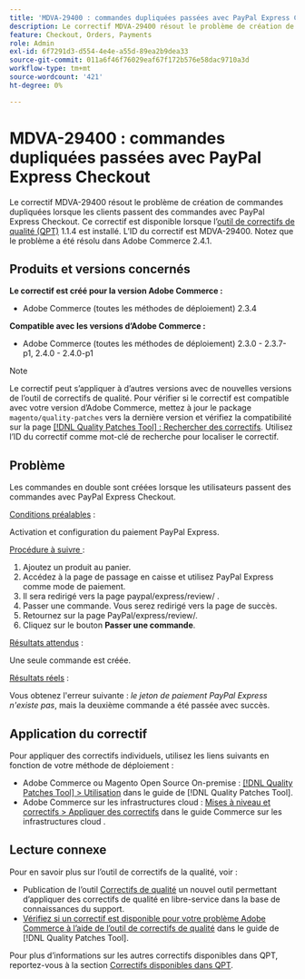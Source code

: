 ```yaml
---
title: 'MDVA-29400 : commandes dupliquées passées avec PayPal Express Checkout'
description: Le correctif MDVA-29400 résout le problème de création de commandes dupliquées lorsque les clients passent des commandes avec PayPal Express Checkout. Ce correctif est disponible lorsque l’outil [Outil de correctifs de la qualité (QPT)](https://experienceleague.adobe.com/fr/docs/commerce-operations/tools/quality-patches-tool/quality-patches-tool-to-self-serve-quality-patches) 1.1.4 est installé. L’ID du correctif est MDVA-29400. Notez que le problème a été résolu dans Adobe Commerce 2.4.1.
feature: Checkout, Orders, Payments
role: Admin
exl-id: 6f7291d3-d554-4e4e-a55d-89ea2b9dea33
source-git-commit: 011a6f46f76029eaf67f172b576e58dac9710a3d
workflow-type: tm+mt
source-wordcount: '421'
ht-degree: 0%

---
```


# MDVA-29400 : commandes dupliquées passées avec PayPal Express Checkout

Le correctif MDVA-29400 résout le problème de création de commandes dupliquées lorsque les clients passent des commandes avec PayPal Express Checkout. Ce correctif est disponible lorsque l’[outil de correctifs de qualité (QPT)](https://experienceleague.adobe.com/fr/docs/commerce-operations/tools/quality-patches-tool/quality-patches-tool-to-self-serve-quality-patches) 1.1.4 est installé. L’ID du correctif est MDVA-29400. Notez que le problème a été résolu dans Adobe Commerce 2.4.1.

## Produits et versions concernés

**Le correctif est créé pour la version Adobe Commerce :**

* Adobe Commerce (toutes les méthodes de déploiement) 2.3.4

**Compatible avec les versions d’Adobe Commerce :**

* Adobe Commerce (toutes les méthodes de déploiement) 2.3.0 - 2.3.7-p1, 2.4.0 - 2.4.0-p1

>[!NOTE]
>
>Le correctif peut s’appliquer à d’autres versions avec de nouvelles versions de l’outil de correctifs de qualité. Pour vérifier si le correctif est compatible avec votre version d’Adobe Commerce, mettez à jour le package `magento/quality-patches` vers la dernière version et vérifiez la compatibilité sur la page [[!DNL Quality Patches Tool] : Rechercher des correctifs](https://experienceleague.adobe.com/fr/docs/commerce-operations/tools/quality-patches-tool/quality-patches-tool-to-self-serve-quality-patches). Utilisez l’ID du correctif comme mot-clé de recherche pour localiser le correctif.

## Problème

Les commandes en double sont créées lorsque les utilisateurs passent des commandes avec PayPal Express Checkout.

<u>Conditions préalables</u> :

Activation et configuration du paiement PayPal Express.

<u>Procédure à suivre </u> :

1. Ajoutez un produit au panier.
1. Accédez à la page de passage en caisse et utilisez PayPal Express comme mode de paiement.
1. Il sera redirigé vers la page paypal/express/review/ .
1. Passer une commande. Vous serez redirigé vers la page de succès.
1. Retournez sur la page PayPal/express/review/.
1. Cliquez sur le bouton **Passer une commande**.

<u>Résultats attendus</u> :

Une seule commande est créée.

<u>Résultats réels</u> :

Vous obtenez l&#39;erreur suivante : *le jeton de paiement PayPal Express n&#39;existe pas*, mais la deuxième commande a été passée avec succès.

## Application du correctif

Pour appliquer des correctifs individuels, utilisez les liens suivants en fonction de votre méthode de déploiement :

* Adobe Commerce ou Magento Open Source On-premise : [[!DNL Quality Patches Tool] > Utilisation](/help/tools/quality-patches-tool/usage.md) dans le guide de [!DNL Quality Patches Tool].
* Adobe Commerce sur les infrastructures cloud : [Mises à niveau et correctifs > Appliquer des correctifs](https://experienceleague.adobe.com/docs/commerce-cloud-service/user-guide/develop/upgrade/apply-patches.html?lang=fr) dans le guide Commerce sur les infrastructures cloud .

## Lecture connexe

Pour en savoir plus sur l’outil de correctifs de la qualité, voir :

* Publication de l’outil [Correctifs de qualité](https://experienceleague.adobe.com/fr/docs/commerce-operations/tools/quality-patches-tool/quality-patches-tool-to-self-serve-quality-patches) un nouvel outil permettant d’appliquer des correctifs de qualité en libre-service dans la base de connaissances du support.
* [Vérifiez si un correctif est disponible pour votre problème Adobe Commerce à l’aide de l’outil de correctifs de qualité](/help/tools/quality-patches-tool/patches-available-in-qpt/check-patch-for-magento-issue-with-magento-quality-patches.md) dans le guide de [!DNL Quality Patches Tool].

Pour plus d’informations sur les autres correctifs disponibles dans QPT, reportez-vous à la section [Correctifs disponibles dans QPT](https://support.magento.com/hc/en-us/sections/360010506631-Patches-available-in-MQP-tool-).
